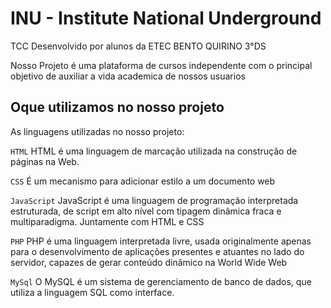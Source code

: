 
# INU - Institute National Underground 

TCC Desenvolvido por alunos da ETEC BENTO QUIRINO 3°DS

Nosso Projeto é uma plataforma de cursos independente com o principal objetivo de auxiliar a vida academica de nossos usuarios
## Oque utilizamos no nosso projeto

As linguagens utilizadas no nosso projeto:

`HTML` HTML é uma linguagem de marcação utilizada na construção de páginas na Web.

`CSS`  É um mecanismo para adicionar estilo a um documento web

`JavaScript` JavaScript é uma linguagem de programação interpretada estruturada, de script em alto nível com tipagem dinâmica fraca e multiparadigma. Juntamente com HTML e CSS

`PHP` PHP é uma linguagem interpretada livre, usada originalmente apenas para o desenvolvimento de aplicações presentes e atuantes no lado do servidor, capazes de gerar conteúdo dinâmico na World Wide Web

`MySql` O MySQL é um sistema de gerenciamento de banco de dados, que utiliza a linguagem SQL como interface.

